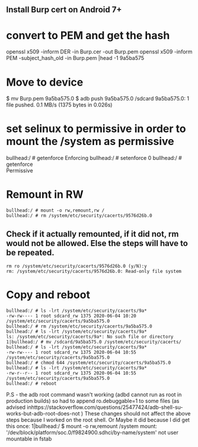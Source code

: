 
## Install Burp cert on Android 7+ 

# convert to PEM and get the hash
openssl x509 -inform DER -in Burp.cer -out Burp.pem
openssl x509 -inform PEM -subject_hash_old -in Burp.pem |head -1
9a5ba575

# Move to device
$ mv Burp.pem 9a5ba575.0
$ adb push 9a5ba575.0 /sdcard
9a5ba575.0: 1 file pushed. 0.1 MB/s (1375 bytes in 0.026s)

# set selinux to permissive in order to mount the /system as permissive
bullhead:/ # getenforce
Enforcing
bullhead:/ # setenforce 0
bullhead:/ # getenforce                                                                                                                                               
Permissive

# Remount in RW

```
bullhead:/ # mount -o rw,remount,rw /
bullhead:/ # rm /system/etc/security/cacerts/9576d26b.0                                                                                                             

```

## Check if it actually remounted, if it did not, rm would not be allowed. Else the steps will have to be repeated.

```
rm ro /system/etc/security/cacerts/9576d26b.0 (y/N):y
rm: /system/etc/security/cacerts/9576d26b.0: Read-only file system
```

# Copy and reboot

```
bullhead:/ # ls -lrt /system/etc/security/cacerts/9a*
-rw-rw---- 1 root sdcard_rw 1375 2020-06-04 10:20 /system/etc/security/cacerts/9a5ba575.0
bullhead:/ # rm /system/etc/security/cacerts/9a5ba575.0
bullhead:/ # ls -lrt /system/etc/security/cacerts/9a*                                                                                                                 
ls: /system/etc/security/cacerts/9a*: No such file or directory
1|bullhead:/ # mv /sdcard/9a5ba575.0 /system/etc/security/cacerts/                                                                                                    
bullhead:/ # ls -lrt /system/etc/security/cacerts/9a*                                                                                                                 
-rw-rw---- 1 root sdcard_rw 1375 2020-06-04 10:55 /system/etc/security/cacerts/9a5ba575.0
bullhead:/ # chmod 644 /system/etc/security/cacerts/9a5ba575.0
bullhead:/ # ls -lrt /system/etc/security/cacerts/9a*                                                                                                                 
-rw-r--r-- 1 root sdcard_rw 1375 2020-06-04 10:55 /system/etc/security/cacerts/9a5ba575.0
bullhead:/ # reboot
```

P.S - the adb root command wasn't working (adbd cannot run as root in production builds) so had to append ro.debuggable=1 to some files (as advised inhttps://stackoverflow.com/questions/25477424/adb-shell-su-works-but-adb-root-does-not ) 
These changes should not affect the above steps because I worked on the root shell.  Or Maybe it did because I did get this once:
1|bullhead:/ $ mount -o rw,remount /system
mount: '/dev/block/platform/soc.0/f9824900.sdhci/by-name/system' not user mountable in fstab




